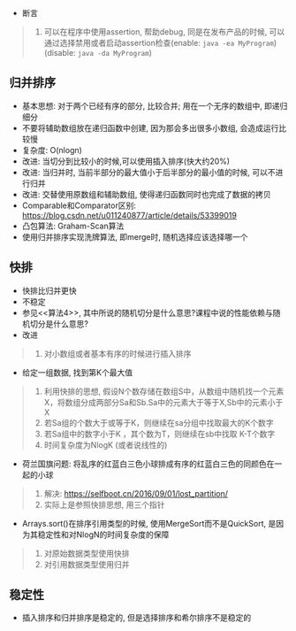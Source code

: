 * 断言
> 1. 可以在程序中使用assertion, 帮助debug, 同是在发布产品的时候, 可以通过选择禁用或者启动assertion检查(enable: `java -ea MyProgram`)(disable: `java -da MyProgram`)
## 归并排序
* 基本思想: 对于两个已经有序的部分, 比较合并; 用在一个无序的数组中, 即递归细分
* 不要将辅助数组放在递归函数中创建, 因为那会多出很多小数组, 会造成运行比较慢
* 复杂度: O(nlogn)
* 改进: 当切分到比较小的时候,可以使用插入排序(快大约20%)
* 改进: 当归并时, 当前半部分的最大值小于后半部分的最小值的时候, 可以不进行归并
* 改进: 交替使用原数组和辅助数组, 使得递归函数同时也完成了数据的拷贝
* Comparable和Comparator区别: https://blog.csdn.net/u011240877/article/details/53399019
* 凸包算法: Graham-Scan算法
* 使用归并排序实现洗牌算法, 即merge时, 随机选择应该选择哪一个

## 快排
* 快排比归并更快
* 不稳定
* 参见<<算法4>>, 其中所说的随机切分是什么意思?课程中说的性能依赖与随机切分是什么意思?
* 改进
> 1. 对小数组或者基本有序的时候进行插入排序
* 给定一组数据, 找到第K个最大值
> 1. 利用快排的思想, 假设N个数存储在数组S中，从数组中随机找一个元素X，将数组分成两部分Sa和Sb.Sa中的元素大于等于X,Sb中的元素小于X
> 2. 若Sa组的个数大于或等于K，则继续在sa分组中找取最大的K个数字
> 3. 若Sa组中的数字小于K ，其个数为T，则继续在sb中找取 K-T个数字
> 4. 时间复杂度为NlogK (或者说线性的)
* 荷兰国旗问题: 将乱序的红蓝白三色小球排成有序的红蓝白三色的同颜色在一起的小球
> 1. 解决: https://selfboot.cn/2016/09/01/lost_partition/
> 2. 实际上是参照快排思想, 用三个指针 
* Arrays.sort()在排序引用类型的时候, 使用MergeSort而不是QuickSort, 是因为其稳定性和对NlogN的时间复杂度的保障
> 1. 对原始数据类型使用快排
> 2. 对引用数据类型使用归并


## 稳定性
* 插入排序和归并排序是稳定的, 但是选择排序和希尔排序不是稳定的
